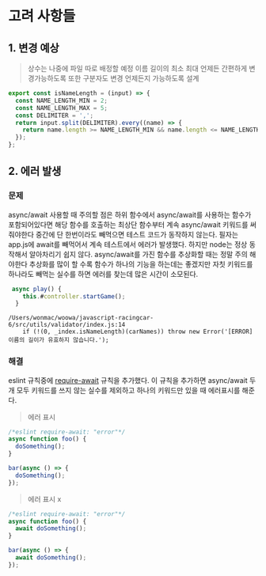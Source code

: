 # 고려 사항들

## 1. 변경 예상

> 상수는 나중에 파일 따로 배정할 예정
> 이름 길이의 최소 최대 언제든 간편하게 변경가능하도록 또한 구분자도 변경 언제든지 가능하도록 설계

```js
export const isNameLength = (input) => {
  const NAME_LENGTH_MIN = 2;
  const NAME_LENGTH_MAX = 5;
  const DELIMITER = ',';
  return input.split(DELIMITER).every((name) => {
    return name.length >= NAME_LENGTH_MIN && name.length <= NAME_LENGTH_MAX;
  });
};
```

## 2. 에러 발생

### 문제

async/await 사용할 때 주의할 점은 하위 함수에서 async/await를 사용하는 함수가 포함되어있다면
해당 함수를 호출하는 최상단 함수부터 계속 async/await 키워드를 써줘야한다 중간에 단 한번이라도 빼먹으면 테스트 코드가 동작하지 않는다. 필자는 app.js에 await를 빼먹어서 계속 테스트에서 에러가 발생했다. 하지만 node는 정상 동작해서 알아차리기 쉽지 않다.
async/await를 가진 함수를 추상화할 때는 정말 주의 해야한다 추상화를 많이 할 수록 함수가 하나의 기능을 하는데는 좋겠지만 자칫 키워드를 하나라도 빼먹는 실수를 하면 에러를 찾는데 많은 시간이 소모된다.

```js
 async play() {
    this.#controller.startGame();
  }
```

```test
/Users/wonmac/woowa/javascript-racingcar-6/src/utils/validator/index.js:14
    if (!(0, _index.isNameLength)(carNames)) throw new Error('[ERROR] 이름의 길이가 유효하지 않습니다.');
```

### 해결

eslint 규칙중에 [require-await](https://eslint.org/docs/latest/rules/require-await) 규칙을 추가했다.
이 규칙을 추가하면 async/await 두개 모두 키워드를 쓰지 않는 실수를 제외하고 하나의 키워드만 있을 때 에러표시를 해준다.

> 에러 표시

```js
/*eslint require-await: "error"*/
async function foo() {
  doSomething();
}

bar(async () => {
  doSomething();
});
```

> 에러 표시 x

```js
/*eslint require-await: "error"*/
async function foo() {
  await doSomething();
}

bar(async () => {
  await doSomething();
});
```
